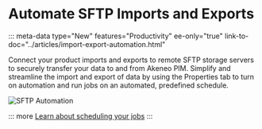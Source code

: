 # Automate SFTP Imports and Exports
::: meta-data type="New" features="Productivity" ee-only="true" link-to-doc="../articles/import-export-automation.html"

Connect your product imports and exports to remote SFTP storage servers to securely transfer your data to and from Akeneo PIM. Simplify and streamline the import and export of data by using the Properties tab to turn on automation and run jobs on an automated, predefined schedule.

![SFTP Automation](../img/Job-automation_Scheduling-Notifications.png)

::: more
[Learn about scheduling your jobs](../articles/import-export-automation.html#schedule-and-automate-your-importexport-profile)
:::
